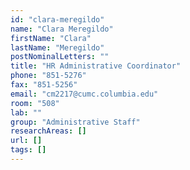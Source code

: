```yaml
---
id: "clara-meregildo"
name: "Clara Meregildo"
firstName: "Clara"
lastName: "Meregildo"
postNominalLetters: ""
title: "HR Administrative Coordinator"
phone: "851-5276"
fax: "851-5256"
email: "cm2217@cumc.columbia.edu"
room: "508"
lab: ""
group: "Administrative Staff"
researchAreas: []
url: []
tags: []
---
```

